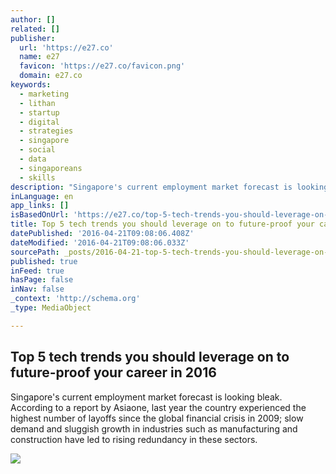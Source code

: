```yaml
---
author: []
related: []
publisher:
  url: 'https://e27.co'
  name: e27
  favicon: 'https://e27.co/favicon.png'
  domain: e27.co
keywords:
  - marketing
  - lithan
  - startup
  - digital
  - strategies
  - singapore
  - social
  - data
  - singaporeans
  - skills
description: "Singapore's current employment market forecast is looking bleak. According to a report by Asiaone, last year the country experienced the highest number of layoffs since the global financial crisis in 2009; slow demand and sluggish growth in industries such as manufacturing and construction have led to rising redundancy in these sectors."
inLanguage: en
app_links: []
isBasedOnUrl: 'https://e27.co/top-5-tech-trends-you-should-leverage-on-to-future-proof-your-career-in-2016-20160414/'
title: Top 5 tech trends you should leverage on to future-proof your career in 2016
datePublished: '2016-04-21T09:08:06.408Z'
dateModified: '2016-04-21T09:08:06.033Z'
sourcePath: _posts/2016-04-21-top-5-tech-trends-you-should-leverage-on-to-future-proof-you.md
published: true
inFeed: true
hasPage: false
inNav: false
_context: 'http://schema.org'
_type: MediaObject

---
```

<article style=""><h1>Top 5 tech trends you should leverage on to future-proof your career in 2016</h1><p>Singapore's current employment market forecast is looking bleak. According to a report by Asiaone, last year the country experienced the highest number of layoffs since the global financial crisis in 2009; slow demand and sluggish growth in industries such as manufacturing and construction have led to rising redundancy in these sectors.</p><img src="https://e27.co/wp-content/uploads/2016/03/bigstock.business.people.strategy.pl_.87516020.675x320.jpg" /></article>